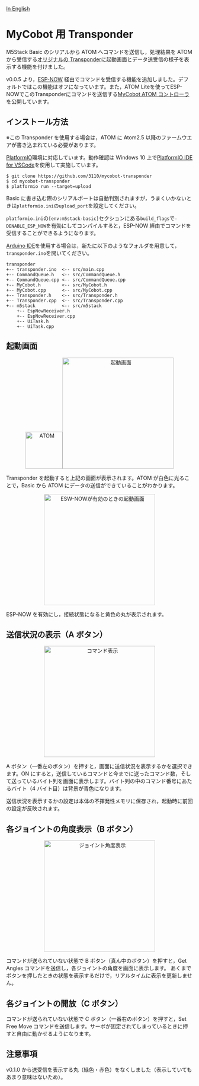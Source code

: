 [In English](README.md)

# MyCobot 用 Transponder

M5Stack Basic のシリアルから ATOM へコマンドを送信し，処理結果を ATOM から受信する[オリジナルの Transponder](https://github.com/elephantrobotics/myCobot/tree/main/Arduino/MycobotBasic/examples/Transponder)に起動画面とデータ送受信の様子を表示する機能を付けました。

v0.0.5 より，[ESP-NOW](https://docs.espressif.com/projects/esp-idf/en/latest/esp32/api-reference/network/esp_now.html) 経由でコマンドを受信する機能を追加しました。デフォルトではこの機能はオフになっています。また，ATOM Liteを使ってESP-NOWでこのTransponderにコマンドを送信する[MyCobot ATOM コントローラ](https://github.com/3110/mycobot-atom-controller)を公開しています。

## インストール方法

※この Transponder を使用する場合は，ATOM に Atom2.5 以降のファームウエアが書き込まれている必要があります。

[PlatformIO](https://platformio.org/)環境に対応しています。動作確認は Windows 10 上で[PlatformIO IDE for VSCode](https://platformio.org/install/ide?install=vscode)を使用して実施しています。

```
$ git clone https://github.com/3110/mycobot-transponder
$ cd mycobot-transponder
$ platformio run --target=upload
```

Basic に書き込む際のシリアルポートは自動判別されますが，うまくいかないときは`platformio.ini`の`upload_port`を設定してください。

`platformio.ini`の`[env:m5stack-basic]`セクションにある`build_flags`で`-DENABLE_ESP_NOW`を有効にしてコンパイルすると，ESP-NOW 経由でコマンドを受信することができるようになります。

[Arduino IDE](https://www.arduino.cc/en/software)を使用する場合は，新たに以下のようなフォルダを用意して，`transponder.ino`を開いてください。

```
transponder
+-- transponder.ino  <-- src/main.cpp
+-- CommandQueue.h   <-- src/CommandQueue.h
+-- CommandQueue.cpp <-- src/CommandQueue.cpp
+-- MyCobot.h        <-- src/MyCobot.h
+-- MyCobot.cpp      <-- src/MyCobot.cpp
+-- Transponder.h    <-- src/Transponder.h
+-- Transponder.cpp  <-- src/Transponder.cpp
+-- m5stack          <-- src/m5stack
    +-- EspNowReceiver.h
    +-- EspNowReceiver.cpp
    +-- UiTask.h
    +-- UiTask.cpp
```

## 起動画面

<div align="center">
    <a href="https://gyazo.com/b3b63dd836e511b7ff89201de3dd3141"><img src="https://i.gyazo.com/b3b63dd836e511b7ff89201de3dd3141.png" alt="ATOM" width="100"/></a><a href="https://gyazo.com/eec8bb522f8a654c8aed93e12165be21"><img src="https://i.gyazo.com/eec8bb522f8a654c8aed93e12165be21.png" alt="起動画面" width="300"/></a>
</div>

Transponder を起動すると上記の画面が表示されます。ATOM が白色に光ることで，Basic から ATOM にデータの送信ができていることがわかります。

<div align="center">
<a href="https://gyazo.com/3af92716e01062bf67813eff492dcf62"><img src="https://i.gyazo.com/3af92716e01062bf67813eff492dcf62.png" alt="ESW-NOWが有効のときの起動画面" width="300"/></a>
</div>

ESP-NOW を有効にし，接続状態になると黄色の丸が表示されます。

## 送信状況の表示（A ボタン）

<div align="center">
    <a href="https://gyazo.com/7baff24a0d9af432b7b625af7b6cd715"><img src="https://i.gyazo.com/7baff24a0d9af432b7b625af7b6cd715.png" alt="コマンド表示" width="300"/></a>
</div>

A ボタン（一番左のボタン）を押すと，画面に送信状況を表示するかを選択できます。ON にすると，送信しているコマンドと今までに送ったコマンド数，そして送っているバイト列を画面に表示します。バイト列の中のコマンド番号にあたるバイト（4 バイト目）は背景が青色になります。

送信状況を表示するかの設定は本体の不揮発性メモリに保存され，起動時に前回の設定が反映されます。

## 各ジョイントの角度表示（B ボタン）

<div align="center">
    <a href="https://gyazo.com/a7c6de94343eb087f280160a3e90d87f"><img src="https://i.gyazo.com/a7c6de94343eb087f280160a3e90d87f.png" alt="ジョイント角度表示" width="300"/></a>
</div>

コマンドが送られていない状態で B ボタン（真ん中のボタン）を押すと，Get Angles コマンドを送信し，各ジョイントの角度を画面に表示します。
あくまでボタンを押したときの状態を表示するだけで，リアルタイムに表示を更新しません。

## 各ジョイントの開放（C ボタン）

コマンドが送られていない状態で C ボタン（一番右のボタン）を押すと，Set Free Move コマンドを送信します。サーボが固定されてしまっているときに押すと自由に動かせるようになります。

## 注意事項

v0.1.0 から送受信を表示する丸（緑色・赤色）をなくしました（表示していてもあまり意味はないため）。
